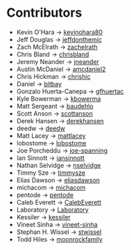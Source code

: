 # Contributors

- Kevin O'Hara -> [kevinohara80](https://github.com/kevinohara80)
- Jeff Douglas -> [jeffdonthemic](https://github.com/jeffdonthemic)
- Zach McElrath -> [zachelrath](https://github.com/zachelrath)
- Chris Bland -> [chrisbland](https://github.com/chrisbland)
- Jeremy Neander -> [jneander](https://github.com/jneander)
- Austin McDaniel -> [amcdaniel2](https://github.com/amcdaniel2)
- Chris Hickman -> [chrishic](https://github.com/chrishic)
- Daniel -> [bitbay](https://github.com/bitbay)
- Gonzalo Huerta-Canepa -> [gfhuertac](https://github.com/gfhuertac)
- Kyle Bowerman -> [kbowerma](https://github.com/kbowerma)
- Matt Sergeant -> [baudehlo](https://github.com/baudehlo)
- Scott Anson -> [scottanson](https://github.com/scottanson)
- Derek Hansen -> [derekhansen](https://github.com/derekhansen)
- deedw -> [deedw](https://github.com/deedw)
- Matt Lacey -> [mattlacey](https://github.com/mattlacey)
- lobostome -> [lobostome](https://github.com/lobostome)
- Joe Porcheddu -> [joe-spanning](https://github.com/joe-spanning)
- Ian Sinnott -> [iansinnott](https://github.com/iansinnott)
- Nathan Selvidge -> [nselvidge](https://github.com/nselvidge)
- Timmy Sze -> [timmysze](https://github.com/timmysze)
- Elias Dawson -> [eliasdawson](https://github.com/eliasdawson)
- michacom -> [michacom](https://github.com/michacom)
- pentode -> [pentode](https://github.com/pentode)
- Caleb Everett -> [CalebEverett](https://github.com/CalebEverett)
- Laboratory -> [Laboratory](https://github.com/Laboratory)
- Kessiler -> [kessiler](https://github.com/kessiler)
- Vineet Sinha -> [vineet-sinha](https://github.com/vineet-sinha)
- Stephan H. Wissel -> [stwissel](https://github.com/stwissel)
- Todd Hiles -> [moonrockfamily](https://github.com/moonrockfamily)
